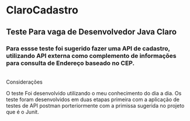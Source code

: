 # ClaroCadastro

## Teste Para vaga de Desenvolvedor Java Claro


### Para essse teste foi sugerido fazer uma API de cadastro, utilizando API externa como complemento de informações para consulta de Endereço baseado no CEP.

<br>
Considerações
<br>

O teste Foi desenvolvido utilizando o meu conhecimento do dia a dia.
Os teste foram desenvolvidos em duas etapas primeira com a aplicação de testes de API postman
porteriormente com a primissa sugerida no projeto que é o Junit.<br><br>


